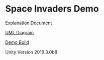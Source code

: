 # Space Invaders Demo

[Explanation Document](Space%20Invaders%20Demo_Doc.pdf)

[UML Diagram](UML_Diagram.png)

[Demo Build](https://mega.nz/#F!z0cSBQqI!mpi-qcrHXSKELT4rLCEWVg)

Unity Version 2019.3.0b8

